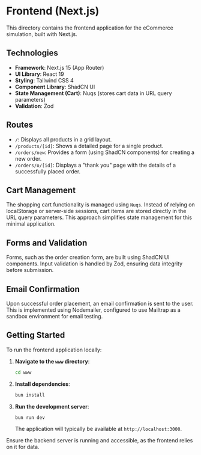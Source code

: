 # Frontend (Next.js)

This directory contains the frontend application for the eCommerce simulation, built with Next.js.

## Technologies

- **Framework**: Next.js 15 (App Router)
- **UI Library**: React 19
- **Styling**: Tailwind CSS 4
- **Component Library**: ShadCN UI
- **State Management (Cart)**: Nuqs (stores cart data in URL query parameters)
- **Validation**: Zod

## Routes

- `/`: Displays all products in a grid layout.
- `/products/[id]`: Shows a detailed page for a single product.
- `/orders/new`: Provides a form (using ShadCN components) for creating a new order.
- `/orders/o/[id]`: Displays a "thank you" page with the details of a successfully placed order.

## Cart Management

The shopping cart functionality is managed using `Nuqs`. Instead of relying on localStorage or server-side sessions, cart items are stored directly in the URL query parameters. This approach simplifies state management for this minimal application.

## Forms and Validation

Forms, such as the order creation form, are built using ShadCN UI components. Input validation is handled by Zod, ensuring data integrity before submission.

## Email Confirmation

Upon successful order placement, an email confirmation is sent to the user. This is implemented using Nodemailer, configured to use Mailtrap as a sandbox environment for email testing.

## Getting Started

To run the frontend application locally:

1.  **Navigate to the `www` directory**:
    ```bash
    cd www
    ```
2.  **Install dependencies**:
    ```bash
    bun install
    ```
3.  **Run the development server**:
    ```bash
    bun run dev
    ```
    The application will typically be available at `http://localhost:3000`.

Ensure the backend server is running and accessible, as the frontend relies on it for data.

